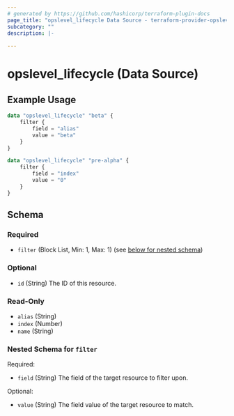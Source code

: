 ```yaml
---
# generated by https://github.com/hashicorp/terraform-plugin-docs
page_title: "opslevel_lifecycle Data Source - terraform-provider-opslevel"
subcategory: ""
description: |-
  
---
```


# opslevel_lifecycle (Data Source)



## Example Usage

```terraform
data "opslevel_lifecycle" "beta" {
    filter {
        field = "alias"
        value = "beta"
    }
}

data "opslevel_lifecycle" "pre-alpha" {
    filter {
        field = "index"
        value = "0"
    }
}
```

<!-- schema generated by tfplugindocs -->
## Schema

### Required

- `filter` (Block List, Min: 1, Max: 1) (see [below for nested schema](#nestedblock--filter))

### Optional

- `id` (String) The ID of this resource.

### Read-Only

- `alias` (String)
- `index` (Number)
- `name` (String)

<a id="nestedblock--filter"></a>
### Nested Schema for `filter`

Required:

- `field` (String) The field of the target resource to filter upon.

Optional:

- `value` (String) The field value of the target resource to match.


